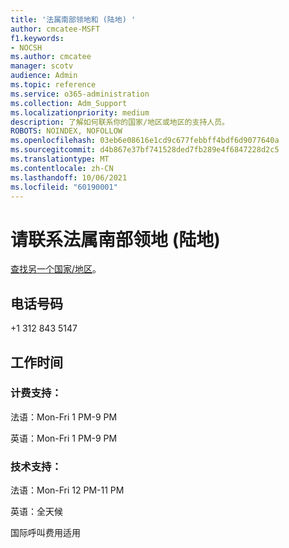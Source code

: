 ```yaml
---
title: '法属南部领地和 (陆地) '
author: cmcatee-MSFT
f1.keywords:
- NOCSH
ms.author: cmcatee
manager: scotv
audience: Admin
ms.topic: reference
ms.service: o365-administration
ms.collection: Adm_Support
ms.localizationpriority: medium
description: 了解如何联系你的国家/地区或地区的支持人员。
ROBOTS: NOINDEX, NOFOLLOW
ms.openlocfilehash: 03eb6e08616e1cd9c677febbff4bdf6d9077640a
ms.sourcegitcommit: d4b867e37bf741528ded7fb289e4f6847228d2c5
ms.translationtype: MT
ms.contentlocale: zh-CN
ms.lasthandoff: 10/06/2021
ms.locfileid: "60190001"
---
```

# <a name="contact-support-for-french-southern-territories-antarctic-lands"></a>请联系法属南部领地 (陆地) 

[查找另一个国家/地区](../../business-video/get-help-support.md)。

## <a name="phone-number"></a>电话号码
+1 312 843 5147

## <a name="hours"></a>工作时间
### <a name="billing-support"></a>计费支持：

法语：Mon-Fri 1 PM-9 PM

英语：Mon-Fri 1 PM-9 PM

### <a name="technical-support"></a>技术支持：

法语：Mon-Fri 12 PM-11 PM

英语：全天候

国际呼叫费用适用
